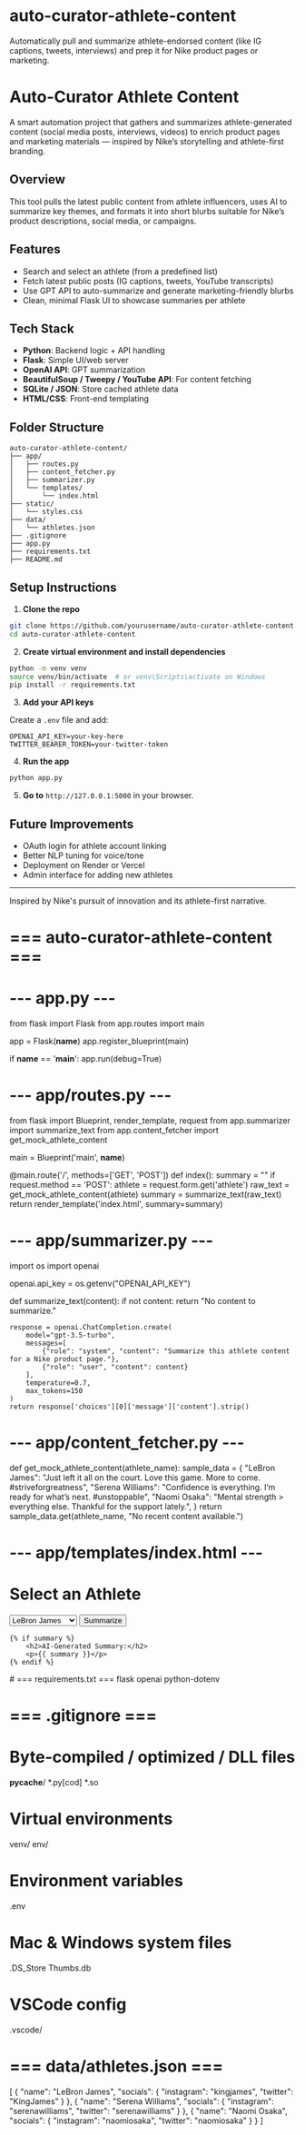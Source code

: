 # auto-curator-athlete-content
Automatically pull and summarize athlete-endorsed content (like IG captions, tweets, interviews) and prep it for Nike product pages or marketing.
# Auto-Curator Athlete Content

A smart automation project that gathers and summarizes athlete-generated content (social media posts, interviews, videos) to enrich product pages and marketing materials — inspired by Nike’s storytelling and athlete-first branding.

## Overview

This tool pulls the latest public content from athlete influencers, uses AI to summarize key themes, and formats it into short blurbs suitable for Nike’s product descriptions, social media, or campaigns.

## Features

- Search and select an athlete (from a predefined list)
- Fetch latest public posts (IG captions, tweets, YouTube transcripts)
- Use GPT API to auto-summarize and generate marketing-friendly blurbs
- Clean, minimal Flask UI to showcase summaries per athlete

## Tech Stack

- **Python**: Backend logic + API handling
- **Flask**: Simple UI/web server
- **OpenAI API**: GPT summarization
- **BeautifulSoup / Tweepy / YouTube API**: For content fetching
- **SQLite / JSON**: Store cached athlete data
- **HTML/CSS**: Front-end templating

## Folder Structure

```
auto-curator-athlete-content/
├── app/                  
│   ├── routes.py         
│   ├── content_fetcher.py
│   ├── summarizer.py     
│   └── templates/
│       └── index.html    
├── static/
│   └── styles.css        
├── data/
│   └── athletes.json     
├── .gitignore
├── app.py                
├── requirements.txt      
├── README.md
```

## Setup Instructions

1. **Clone the repo**
```bash
git clone https://github.com/yourusername/auto-curator-athlete-content.git
cd auto-curator-athlete-content
```

2. **Create virtual environment and install dependencies**
```bash
python -m venv venv
source venv/bin/activate  # or venv\Scripts\activate on Windows
pip install -r requirements.txt
```

3. **Add your API keys**

Create a `.env` file and add:
```
OPENAI_API_KEY=your-key-here
TWITTER_BEARER_TOKEN=your-twitter-token
```

4. **Run the app**
```bash
python app.py
```

5. **Go to** `http://127.0.0.1:5000` in your browser.

## Future Improvements

- OAuth login for athlete account linking
- Better NLP tuning for voice/tone
- Deployment on Render or Vercel
- Admin interface for adding new athletes

---

Inspired by Nike's pursuit of innovation and its athlete-first narrative.
# === auto-curator-athlete-content ===

# --- app.py ---
from flask import Flask
from app.routes import main

app = Flask(__name__)
app.register_blueprint(main)

if __name__ == '__main__':
    app.run(debug=True)

# --- app/routes.py ---
from flask import Blueprint, render_template, request
from app.summarizer import summarize_text
from app.content_fetcher import get_mock_athlete_content

main = Blueprint('main', __name__)

@main.route('/', methods=['GET', 'POST'])
def index():
    summary = ""
    if request.method == 'POST':
        athlete = request.form.get('athlete')
        raw_text = get_mock_athlete_content(athlete)
        summary = summarize_text(raw_text)
    return render_template('index.html', summary=summary)

# --- app/summarizer.py ---
import os
import openai

openai.api_key = os.getenv("OPENAI_API_KEY")

def summarize_text(content):
    if not content:
        return "No content to summarize."

    response = openai.ChatCompletion.create(
        model="gpt-3.5-turbo",
        messages=[
            {"role": "system", "content": "Summarize this athlete content for a Nike product page."},
            {"role": "user", "content": content}
        ],
        temperature=0.7,
        max_tokens=150
    )
    return response['choices'][0]['message']['content'].strip()

# --- app/content_fetcher.py ---
def get_mock_athlete_content(athlete_name):
    sample_data = {
        "LeBron James": "Just left it all on the court. Love this game. More to come. #striveforgreatness",
        "Serena Williams": "Confidence is everything. I’m ready for what’s next. #unstoppable",
        "Naomi Osaka": "Mental strength > everything else. Thankful for the support lately.",
    }
    return sample_data.get(athlete_name, "No recent content available.")

# --- app/templates/index.html ---
<!DOCTYPE html>
<html>
<head>
    <title>Athlete Content Summarizer</title>
</head>
<body>
    <h1>Select an Athlete</h1>
    <form method="POST">
        <select name="athlete">
            <option>LeBron James</option>
            <option>Serena Williams</option>
            <option>Naomi Osaka</option>
        </select>
        <button type="submit">Summarize</button>
    </form>

    {% if summary %}
        <h2>AI-Generated Summary:</h2>
        <p>{{ summary }}</p>
    {% endif %}
</body>
</html>
# === requirements.txt ===
flask
openai
python-dotenv

# === .gitignore ===
# Byte-compiled / optimized / DLL files
__pycache__/
*.py[cod]
*.so

# Virtual environments
venv/
env/

# Environment variables
.env

# Mac & Windows system files
.DS_Store
Thumbs.db

# VSCode config
.vscode/

# === data/athletes.json ===
[
  {
    "name": "LeBron James",
    "socials": {
      "instagram": "kingjames",
      "twitter": "KingJames"
    }
  },
  {
    "name": "Serena Williams",
    "socials": {
      "instagram": "serenawilliams",
      "twitter": "serenawilliams"
    }
  },
  {
    "name": "Naomi Osaka",
    "socials": {
      "instagram": "naomiosaka",
      "twitter": "naomiosaka"
    }
  }
]
